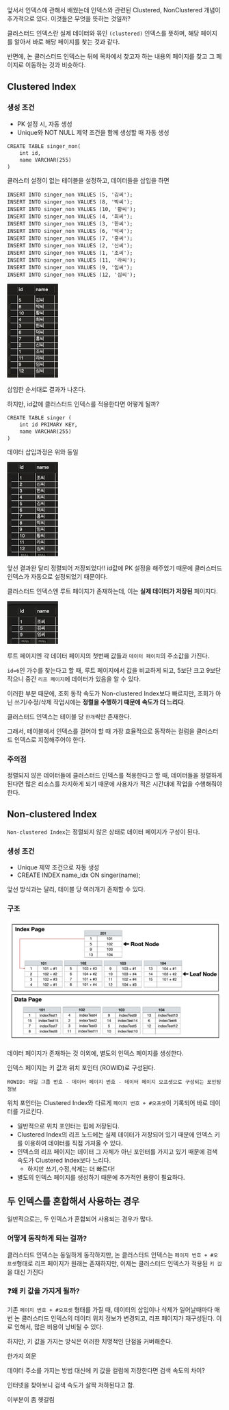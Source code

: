 앞서서 인덱스에 관해서 배웠는데 인덱스와 관련된 Clustered, NonClustered 개념이 추가적으로 있다. 이것들은 무엇을 뜻하는 것일까?


클러스터드 인덱스란 실제 데이터와 묶인 `(clustered)` 인덱스를 뜻하며, 해당 페이지를 알아서 바로 해당 페이지를 찾는 것과 같다.

반면에, 논 클러스터드 인덱스는 뒤에 목차에서 찾고자 하는 내용의 페이지를 찾고 그 페이지로 이동하는 것과 비슷하다.
## Clustered Index

### 생성 조건
* PK 설정 시, 자동 생성
* Unique와 NOT NULL 제약 조건을 함께 생성할 때 자동 생성

```mysql
CREATE TABLE singer_non(
    int id,
    name VARCHAR(255)
)
```

클러스터 설정이 없는 테이블을 설정하고, 데이터들을 삽입을 하면
```mysql
INSERT INTO singer_non VALUES (5, '김씨');
INSERT INTO singer_non VALUES (8, '박씨');
INSERT INTO singer_non VALUES (10, '황씨');
INSERT INTO singer_non VALUES (4, '최씨');
INSERT INTO singer_non VALUES (3, '한씨');
INSERT INTO singer_non VALUES (6, '덕씨');
INSERT INTO singer_non VALUES (7, '홍씨');
INSERT INTO singer_non VALUES (2, '신씨');
INSERT INTO singer_non VALUES (1, '조씨');
INSERT INTO singer_non VALUES (11, '라씨');
INSERT INTO singer_non VALUES (9, '임씨');
INSERT INTO singer_non VALUES (12, '심씨');
```

<img src="1.png">

삽입한 순서대로 결과가 나온다.

하지만, id값에 클러스터드 인덱스를 적용한다면 어떻게 될까?

```mysql
CREATE TABLE singer (
    int id PRIMARY KEY,
    name VARCHAR(255)
)
```

데이터 삽입과정은 위와 동일

<img src="2.png">

앞선 결과완 달리 정렬되어 저장되었다!! id값에 PK 설정을 해주었기 때문에 클러스터드 인덱스가 자동으로 설정되었기 때문이다.

클러스터드 인덱스엔 루트 페이지가 존재하는데, 이는 **실제 데이터가 저장된** 페이지다.

<img src="3.png">

루트 페이지엔 각 데이터 페이지의 첫번째 값들과 `데이터 페이지`의 주소값을 가진다.

`id=6`인 가수를 찾는다고 할 때, 루트 페이지에서 값을 비교하게 되고, 5보단 크고 9보단 작으니 중간 `리프 페이지`에 데이터가 있음을 알 수 있다. 

이러한 부분 때문에, 조회 동작 속도가 Non-clustered Index보다 빠르지만, 조회가 아닌 쓰기/수정/삭제 작업시에는 **정렬을 수행하기 때문에 속도가 더 느리다**.

클러스터드 인덱스는 테이블 당 `한개`씩만 존재한다.

그래서, 테이블에서 인덱스를 걸어야 할 때 가장 효율적으로 동작하는 컬럼을 클러스터드 인덱스로 지정해주어야 한다.

### 주의점

정렬되지 않은 데이터들에 클러스터드 인덱스를 적용한다고 할 때, 데이터들을 정렬하게 된다면 많은 리소스를 차지하게 되기 때문에 사용자가 적은 시간대에 작업을 
수행해줘야 한다.


## Non-clustered Index

`Non-clustered Index`는 정렬되지 않은 상태로 데이터 페이지가 구성이 된다.

### 생성 조건
* Unique 제약 조건으로 자동 생성
* CREATE INDEX name_idx ON singer(name);

앞선 방식과는 달리, 테이블 당 여러개가 존재할 수 있다. 


### 구조
<img src="4.png">

데이터 페이지가 존재하는 것 이외에, 별도의 인덱스 페이지를 생성한다.

인덱스 페이지는 키 값과 위치 포인터 (ROWID)로 구성된다.

    ROWID: 파일 그룹 번호 - 데이터 페이지 번호 - 데이터 페이지 오프셋으로 구성되는 포인팅 정보

위치 포인터는 Clustered Index와 다르게 `페이지 번호 + #오프셋`이 기록되어 바로 데이터를 가르킨다. 

* 일반적으로 위치 포인터는 힙에 저장된다.
* Clustered Index의 리프 노드에는 실제 데이터가 저장되어 있기 때문에 인덱스 키를 이용하여 데이터를 직접 가져올 수 있다.
* 인덱스의 리프 페이지는 데이터 그 자체가 아닌 포인터를 가지고 있기 때문에 검색 속도가 Clustered Index보다 느리다.
  * 하지만 쓰기,수정,삭제는 더 빠르다!
* 별도의 인덱스 페이지를 생성하기 때문에 추가적인 용량이 필요하다.


## 두 인덱스를 혼합해서 사용하는 경우

일반적으로는, 두 인덱스가 혼합되어 사용되는 경우가 많다.

### 어떻게 동작하게 되는 걸까?

클러스터드 인덱스는 동일하게 동작하지만, 논 클러스터드 인덱스는 `페이지 번호 + #오프셋`형태로 리프 페이지가 원래는 존재하지만, 
이제는 클러스터드 인덱스가 적용된 `키 값`을 대신 가진다

### ❓왜 키 값을 가지게 될까?

기존 `페이지 번호 + #오프셋` 형태를 가질 때, 데이터의 삽입이나 삭제가 일어날때마다 매번 논 클러스터드 인덱스의 데이터 위치 정보가 변경되고,
리프 페이지가 재구성된다. 이로 인해서, 많은 비용이 낭비될 수 있다. 

하지만, 키 값을 가지는 방식은 이러한 치명적인 단점을 커버해준다.


한가지 의문

데이터 주소를 가지는 방법 대신에 키 값을 컬럼에 저장한다면 검색 속도의 차이?  

인터넷을 찾아보니 검색 속도가 살짝 저하된다고 함. 

이부분이 좀 헷갈림

